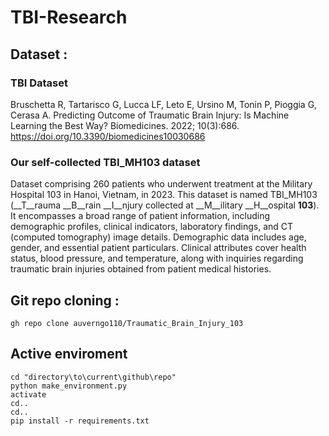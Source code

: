 # TBI-Research
## Dataset : 
### TBI Dataset
Bruschetta R, Tartarisco G, Lucca LF, Leto E, Ursino M, Tonin P, Pioggia G, Cerasa A. Predicting Outcome of Traumatic Brain Injury: Is Machine Learning the Best Way? Biomedicines. 2022; 10(3):686. https://doi.org/10.3390/biomedicines10030686
### Our self-collected TBI_MH103 dataset
Dataset comprising 260 patients who underwent treatment at the Military Hospital 103 in Hanoi, Vietnam, in 2023. This dataset is named TBI_MH103 (__T__rauma __B__rain __I__njury collected at __M__ilitary  __H__ospital __103__). It encompasses a broad range of patient information, including demographic profiles, clinical indicators, laboratory findings, and CT (computed tomography) image details. Demographic data includes age, gender, and essential patient particulars. Clinical attributes cover health status, blood pressure, and temperature, along with inquiries regarding traumatic brain injuries obtained from patient medical histories. 
## Git repo cloning :

```
gh repo clone auverngo110/Traumatic_Brain_Injury_103
```
## Active enviroment
```
cd "directory\to\current\github\repo"
python make_environment.py
activate
cd..
cd..
pip install -r requirements.txt
```

